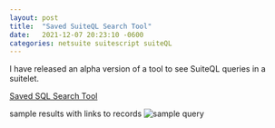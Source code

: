 ```yaml
---
layout: post
title:  "Saved SuiteQL Search Tool"
date:   2021-12-07 20:23:10 -0600
categories: netsuite suitescript suiteQL
---
```


<script async src="https://www.googletagmanager.com/gtag/js?id=G-T43W5QQ2KS"></script>
<script>
  window.dataLayer = window.dataLayer || [];
  function gtag(){dataLayer.push(arguments);}
  gtag('js', new Date());

  gtag('config', 'G-T43W5QQ2KS');
</script>

I have released an alpha version of a tool to see SuiteQL queries in a suitelet.

[Saved SQL Search Tool](https://github.com/redfish-dev/NetsuiteSavedSQLSearch)

sample results with links to records
![sample query](https://redfish-dev.github.io/SampleQueryResults.jpg)
